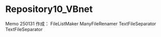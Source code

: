 # Repository10_VBnet

Memo
250131
作成：
FileListMaker
ManyFileRenamer
TextFileSeparator
TextFileSeparator

